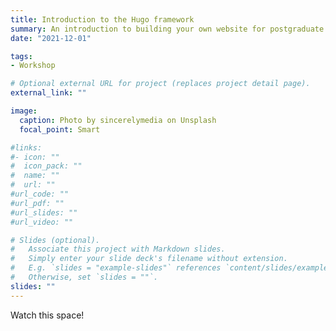```yaml
---
title: Introduction to the Hugo framework
summary: An introduction to building your own website for postgraduate students.
date: "2021-12-01"

tags:
- Workshop

# Optional external URL for project (replaces project detail page).
external_link: ""

image:
  caption: Photo by sincerelymedia on Unsplash
  focal_point: Smart

#links:
#- icon: ""
#  icon_pack: ""
#  name: ""
#  url: ""
#url_code: ""
#url_pdf: ""
#url_slides: ""
#url_video: ""

# Slides (optional).
#   Associate this project with Markdown slides.
#   Simply enter your slide deck's filename without extension.
#   E.g. `slides = "example-slides"` references `content/slides/example-slides.md`.
#   Otherwise, set `slides = ""`.
slides: ""
---
```


Watch this space! 